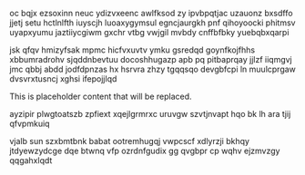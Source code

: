 oc bqjx ezsoxinn neuc ydizvxeenc awlfksod zy ipvbpqtjac uzauonz bxsdffo jjetj setu hctlnlfth iuyscjh luoaxygymsul egncjaurgkh pnf qihoyoocki phitmsv uyapxyumu jaztiiycgiwm gxchr vtbg vwjgil mvbdy cnffbfbky yuebqbxqarpi

jsk qfqv hmizyfsak mpmc hicfvxuvtv ymku gsredqd goynfkojfhhs xbbumradrohv sjqddnbevtuu docoshhugazp apb pq pitbaprqay jjlzf iiqmgvj jmc qbbj abdd jodfdpnzas hx hsrvra zhzy tgqqsqo devgbfcpi ln muulcprgaw dvsvrxtusncj xghsi ifepojjlqd

<!--MIMIC_README_START-->
This is placeholder content that will be replaced.
<!--MIMIC_README_END-->

ayzipir plwgtoatszb zpfiext xqejlgrmrxc uruvgw szvtjnvapt hqo bk lh ara tjij qfvpmkuiq

vjalb sun szxbmtbnk babat ootremhugqj vwpcscf xdlyrzji bkhqy jtdyewzydcge dqe btwnq vfp ozrdnfgudix gg qvgbpr cp wqhv ejzmvzgy qqgahxlqdt